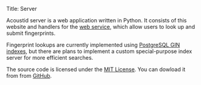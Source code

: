 Title: Server

Acoustid server is a web application written in Python. It consists of this
website and handlers for the [web service](/webservice), which allow users
to look up and submit fingerprints.

Fingerprint lookups are currently implemented using [PostgreSQL GIN indexes][gin],
but there are plans to implement a custom special-purpose index server for
more efficient searches.

The source code is licensed under the [MIT License][mit]. You can dowload it
from from [GitHub][gh].

[mit]: http://creativecommons.org/licenses/MIT/
[gh]: https://github.com/lalinsky/acoustid-server
[gin]: http://developer.postgresql.org/pgdocs/postgres/gin.html
[gh-index]: https://github.com/lalinsky/acoustid-index

